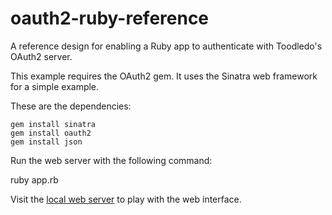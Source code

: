 oauth2-ruby-reference
=====================

A reference design for enabling a Ruby app to authenticate with Toodledo's OAuth2 server.

This example requires the OAuth2 gem. It uses the Sinatra web framework for a simple example.

These are the dependencies:

	gem install sinatra
	gem install oauth2
	gem install json

Run the web server with the following command:

   ruby app.rb

Visit the [local web server](http://0.0.0.0:4567/) to play with the web interface.

